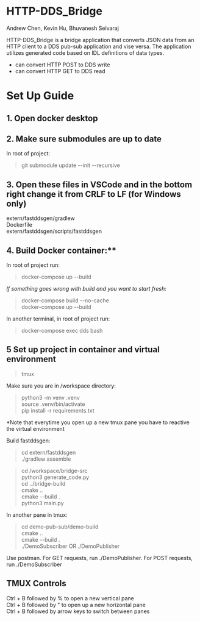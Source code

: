 # HTTP-DDS_Bridge 
Andrew Chen, Kevin Hu, Bhuvanesh Selvaraj

HTTP-DDS_Bridge is a bridge application that converts JSON data from an HTTP client to a DDS pub-sub application and vise versa. The application utilizes generated code based on IDL definitions of data types.
- can convert HTTP POST to DDS write
- can convert HTTP GET to DDS read

# Set Up Guide
## 1. Open docker desktop

## 2. Make sure submodules are up to date
In root of project:
>git submodule update --init --recursive

## 3. Open these files in VSCode and in the bottom right change it from CRLF to LF (for Windows only)
extern/fastddsgen/gradlew <br/>
Dockerfile <br/>
extern/fastddsgen/scripts/fastddsgen <br/>

## 4. Build Docker container:**
In root of project run:
>docker-compose up --build

*If something goes wrong with build and you want to start fresh:* <br/>
>docker-compose build --no-cache <br/>
>docker-compose up --build <br/>

In another terminal, in root of project run: <br/>
>docker-compose exec dds bash <br/>

## 5 Set up project in container and virtual environment
>tmux <br/>

Make sure you are in /workspace directory: <br/>

>python3 -m venv .venv <br/>
>source .venv/bin/activate <br/>
>pip install -r requirements.txt <br/>

*Note that everytime you open up a new tmux pane you have to reactive the virtual environment <br/>

Build fastddsgen: <br/>
>cd extern/fastddsgen <br/>
>./gradlew assemble <br/>


>cd /workspace/bridge-src <br/>
>python3 generate_code.py <br/>
>cd ../bridge-build <br/>
>cmake .. <br/>
>cmake --build . <br/>
>python3 main.py <br/>

In another pane in tmux: <br/>
>cd demo-pub-sub/demo-build <br/>
>cmake .. <br/>
>cmake --build . <br/>
>./DemoSubscriber OR ./DemoPublisher <br/>

Use postman. For GET requests, run ./DemoPublisher. For POST requests, run ./DemoSubscriber <br/>

## TMUX Controls 
Ctrl + B followed by % to open a new vertical pane <br/>
Ctrl + B followed by " to open up a new horizontal pane <br/>
Ctrl + B followed by arrow keys to switch between panes <br/>
